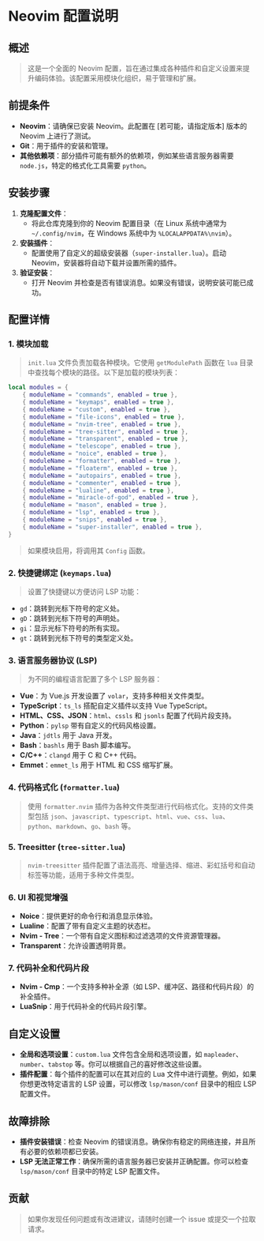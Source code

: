 # Neovim 配置说明

## 概述

> 这是一个全面的 Neovim 配置，旨在通过集成各种插件和自定义设置来提升编码体验。该配置采用模块化组织，易于管理和扩展。

## 前提条件

- **Neovim**：请确保已安装 Neovim。此配置在 [若可能，请指定版本] 版本的 Neovim 上进行了测试。
- **Git**：用于插件的安装和管理。
- **其他依赖项**：部分插件可能有额外的依赖项，例如某些语言服务器需要 `node.js`，特定的格式化工具需要 `python`。

## 安装步骤

1. **克隆配置文件**：
   - 将此仓库克隆到你的 Neovim 配置目录（在 Linux 系统中通常为 `~/.config/nvim`，在 Windows 系统中为 `%LOCALAPPDATA%\nvim`）。
2. **安装插件**：
   - 配置使用了自定义的超级安装器（`super-installer.lua`）。启动 Neovim，安装器将自动下载并设置所需的插件。
3. **验证安装**：
   - 打开 Neovim 并检查是否有错误消息。如果没有错误，说明安装可能已成功。

## 配置详情

### 1. 模块加载

> `init.lua` 文件负责加载各种模块。它使用 `getModulePath` 函数在 `lua` 目录中查找每个模块的路径。以下是加载的模块列表：

```lua
local modules = {
    { moduleName = "commands", enabled = true },
    { moduleName = "keymaps", enabled = true },
    { moduleName = "custom", enabled = true },
    { moduleName = "file-icons", enabled = true },
    { moduleName = "nvim-tree", enabled = true },
    { moduleName = "tree-sitter", enabled = true },
    { moduleName = "transparent", enabled = true },
    { moduleName = "telescope", enabled = true },
    { moduleName = "noice", enabled = true },
    { moduleName = "formatter", enabled = true },
    { moduleName = "floaterm", enabled = true },
    { moduleName = "autopairs", enabled = true },
    { moduleName = "commenter", enabled = true },
    { moduleName = "lualine", enabled = true },
    { moduleName = "miracle-of-god", enabled = true },
    { moduleName = "mason", enabled = true },
    { moduleName = "lsp", enabled = true },
    { moduleName = "snips", enabled = true },
    { moduleName = "super-installer", enabled = true },
}
```

> 如果模块启用，将调用其 `Config` 函数。

### 2. 快捷键绑定 (`keymaps.lua`)

> 设置了快捷键以方便访问 LSP 功能：

- `gd`：跳转到光标下符号的定义处。
- `gD`：跳转到光标下符号的声明处。
- `gi`：显示光标下符号的所有实现。
- `gt`：跳转到光标下符号的类型定义处。

### 3. 语言服务器协议 (LSP)

> 为不同的编程语言配置了多个 LSP 服务器：

- **Vue**：为 Vue.js 开发设置了 `volar`，支持多种相关文件类型。
- **TypeScript**：`ts_ls` 搭配自定义插件以支持 Vue TypeScript。
- **HTML、CSS、JSON**：`html`、`cssls` 和 `jsonls` 配置了代码片段支持。
- **Python**：`pylsp` 带有自定义的代码风格设置。
- **Java**：`jdtls` 用于 Java 开发。
- **Bash**：`bashls` 用于 Bash 脚本编写。
- **C/C++**：`clangd` 用于 C 和 C++ 代码。
- **Emmet**：`emmet_ls` 用于 HTML 和 CSS 缩写扩展。

### 4. 代码格式化 (`formatter.lua`)

> 使用 `formatter.nvim` 插件为各种文件类型进行代码格式化。支持的文件类型包括 `json`、`javascript`、`typescript`、`html`、`vue`、`css`、`lua`、`python`、`markdown`、`go`、`bash` 等。

### 5. Treesitter (`tree-sitter.lua`)

> `nvim-treesitter` 插件配置了语法高亮、增量选择、缩进、彩虹括号和自动标签等功能，适用于多种文件类型。

### 6. UI 和视觉增强

- **Noice**：提供更好的命令行和消息显示体验。
- **Lualine**：配置了带有自定义主题的状态栏。
- **Nvim - Tree**：一个带有自定义图标和过滤选项的文件资源管理器。
- **Transparent**：允许设置透明背景。

### 7. 代码补全和代码片段

- **Nvim - Cmp**：一个支持多种补全源（如 LSP、缓冲区、路径和代码片段）的补全插件。
- **LuaSnip**：用于代码补全的代码片段引擎。

## 自定义设置

- **全局和选项设置**：`custom.lua` 文件包含全局和选项设置，如 `mapleader`、`number`、`tabstop` 等。你可以根据自己的喜好修改这些设置。
- **插件配置**：每个插件的配置可以在其对应的 Lua 文件中进行调整。例如，如果你想更改特定语言的 LSP 设置，可以修改 `lsp/mason/conf` 目录中的相应 LSP 配置文件。

## 故障排除

- **插件安装错误**：检查 Neovim 的错误消息。确保你有稳定的网络连接，并且所有必要的依赖项都已安装。
- **LSP 无法正常工作**：确保所需的语言服务器已安装并正确配置。你可以检查 `lsp/mason/conf` 目录中的特定 LSP 配置文件。

## 贡献

> 如果你发现任何问题或有改进建议，请随时创建一个 issue 或提交一个拉取请求。
